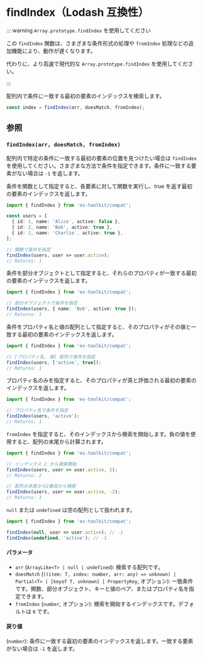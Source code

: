 # findIndex（Lodash 互換性）

::: warning `Array.prototype.findIndex` を使用してください

この `findIndex` 関数は、さまざまな条件形式の処理や `fromIndex` 処理などの追加機能により、動作が遅くなります。

代わりに、より高速で現代的な `Array.prototype.findIndex` を使用してください。

:::

配列内で条件に一致する最初の要素のインデックスを検索します。

```typescript
const index = findIndex(arr, doesMatch, fromIndex);
```

## 参照

### `findIndex(arr, doesMatch, fromIndex)`

配列内で特定の条件に一致する最初の要素の位置を見つけたい場合は `findIndex` を使用してください。さまざまな方法で条件を指定できます。条件に一致する要素がない場合は `-1` を返します。

条件を関数として指定すると、各要素に対して関数を実行し、true を返す最初の要素のインデックスを返します。

```typescript
import { findIndex } from 'es-toolkit/compat';

const users = [
  { id: 1, name: 'Alice', active: false },
  { id: 2, name: 'Bob', active: true },
  { id: 3, name: 'Charlie', active: true },
];

// 関数で条件を指定
findIndex(users, user => user.active);
// Returns: 1
```

条件を部分オブジェクトとして指定すると、それらのプロパティが一致する最初の要素のインデックスを返します。

```typescript
import { findIndex } from 'es-toolkit/compat';

// 部分オブジェクトで条件を指定
findIndex(users, { name: 'Bob', active: true });
// Returns: 1
```

条件をプロパティ名と値の配列として指定すると、そのプロパティがその値と一致する最初の要素のインデックスを返します。

```typescript
import { findIndex } from 'es-toolkit/compat';

// [プロパティ名, 値] 配列で条件を指定
findIndex(users, ['active', true]);
// Returns: 1
```

プロパティ名のみを指定すると、そのプロパティが真と評価される最初の要素のインデックスを返します。

```typescript
import { findIndex } from 'es-toolkit/compat';

// プロパティ名で条件を指定
findIndex(users, 'active');
// Returns: 1
```

`fromIndex` を指定すると、そのインデックスから検索を開始します。負の値を使用すると、配列の末尾から計算されます。

```typescript
import { findIndex } from 'es-toolkit/compat';

// インデックス 2 から検索開始
findIndex(users, user => user.active, 2);
// Returns: 2

// 配列の末尾から2番目から検索
findIndex(users, user => user.active, -2);
// Returns: 1
```

`null` または `undefined` は空の配列として扱われます。

```typescript
import { findIndex } from 'es-toolkit/compat';

findIndex(null, user => user.active); // -1
findIndex(undefined, 'active'); // -1
```

#### パラメータ

- `arr` (`ArrayLike<T> | null | undefined`): 検索する配列です。
- `doesMatch` (`((item: T, index: number, arr: any) => unknown) | Partial<T> | [keyof T, unknown] | PropertyKey`, オプション): 一致条件です。関数、部分オブジェクト、キーと値のペア、またはプロパティ名を指定できます。
- `fromIndex` (`number`, オプション): 検索を開始するインデックスです。デフォルトは `0` です。

#### 戻り値

(`number`): 条件に一致する最初の要素のインデックスを返します。一致する要素がない場合は `-1` を返します。
